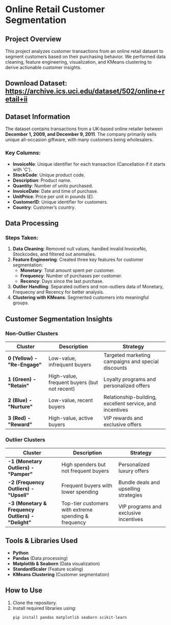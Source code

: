 # Online Retail Customer Segmentation

## Project Overview
This project analyzes customer transactions from an online retail dataset to segment customers based on their purchasing behavior. We performed data cleaning, feature engineering, visualization, and KMeans clustering to derive actionable customer insights.

## Download Dataset: https://archive.ics.uci.edu/dataset/502/online+retail+ii

## Dataset Information
The dataset contains transactions from a UK-based online retailer between **December 1, 2009, and December 9, 2011**. The company primarily sells unique all-occasion giftware, with many customers being wholesalers.

### Key Columns:
- **InvoiceNo**: Unique identifier for each transaction (Cancellation if it starts with 'C').
- **StockCode**: Unique product code.
- **Description**: Product name.
- **Quantity**: Number of units purchased.
- **InvoiceDate**: Date and time of purchase.
- **UnitPrice**: Price per unit in pounds (£).
- **CustomerID**: Unique identifier for customers.
- **Country**: Customer’s country.

## Data Processing
### Steps Taken:
1. **Data Cleaning**: Removed null values, handled invalid InvoiceNo, Stockcodes, and filtered out anomalies.
2. **Feature Engineering**: Created three key features for customer segmentation:
   - **Monetary**: Total amount spent per customer.
   - **Frequency**: Number of purchases per customer.
   - **Recency**: Days since the last purchase.
3. **Outlier Handling**: Separated outliers and non-outliers data of Monetary, Frequecny and Recency for better analysis.
4. **Clustering with KMeans**: Segmented customers into meaningful groups.

## Customer Segmentation Insights
### Non-Outlier Clusters

| Cluster | Description  | Strategy |
|---------|-------------|----------|
| **0 (Yellow) - "Re-Engage"** | Low-value, infrequent buyers | Targeted marketing campaigns and special discounts |
| **1 (Green) - "Retain"** | High-value, frequent buyers (but not recent) | Loyalty programs and personalized offers |
| **2 (Blue) - "Nurture"** | Low-value, recent buyers | Relationship-building, excellent service, and incentives |
| **3 (Red) - "Reward"** | High-value, active buyers | VIP rewards and exclusive offers |

### Outlier Clusters

| Cluster | Description | Strategy |
|---------|-------------|----------|
| **-1 (Monetary Outliers) - "Pamper"** | High spenders but not frequent buyers | Personalized luxury offers |
| **-2 (Frequency Outliers) - "Upsell"** | Frequent buyers with lower spending | Bundle deals and upselling strategies |
| **-3 (Monetary & Frequency Outliers) - "Delight"** | Top-tier customers with extreme spending & frequency | VIP programs and exclusive incentives |

## Tools & Libraries Used
- **Python**
- **Pandas** (Data processing)
- **Matplotlib & Seaborn** (Data visualization)
- **StandardScaler** (Feature scaling)
- **KMeans Clustering** (Customer segmentation)

## How to Use
1. Clone the repository.
2. Install required libraries using:
   ```bash
   pip install pandas matplotlib seaborn scikit-learn
